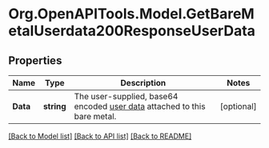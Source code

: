 # Org.OpenAPITools.Model.GetBareMetalUserdata200ResponseUserData

## Properties

Name | Type | Description | Notes
------------ | ------------- | ------------- | -------------
**Data** | **string** | The user-supplied, base64 encoded [user data](https://www.vultr.com/docs/manage-instance-user-data-with-the-vultr-metadata-api/) attached to this bare metal. | [optional] 

[[Back to Model list]](../README.md#documentation-for-models) [[Back to API list]](../README.md#documentation-for-api-endpoints) [[Back to README]](../README.md)

